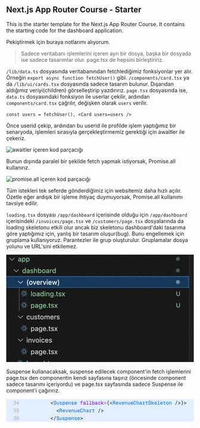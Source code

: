 ## Next.js App Router Course - Starter

This is the starter template for the Next.js App Router Course. It contains the starting code for the dashboard application.

Pekiştirmek için buraya notlarımı alıyorum.

> Sadece veritabanı işlemlerini içeren ayrı bir dosya, başka bir dosyada ise sadece tasarımlar olur.
> page.tsx de hepsini birleştiririz.

`/lib/data.ts` dosyasında veritabanından fetchlediğimiz fonksiyonlar yer alır. Örneğin `export async function fetchUser()` gibi.
`/components/card.tsx` ya da `/lib/ui/cards.tsx` dosyasında sadece tasarım bulunur. Dışarıdan aldığımız veriyi(children) görselleştirip yazdırırız.
`page.tsx` dosyasında ise, `data.ts` dosyasındaki fonksiyon ile userlar çekilir, ardından `components/card.tsx` çağrılır, değişken olarak `users` verilir.

    const users = fetchUser(), <Card users=users />


Önce userid çekip, ardından bu userid ile profilde işlem yaptığımız bir senaryoda, işlemleri sırasıyla gerçekleştirmemiz gerektiği için awaitler ile çekeriz.  

<img width="790" alt="awaitler içeren kod parçacığı" src="https://github.com/user-attachments/assets/f4994a29-d233-48e5-a38d-0a91f39922c2" />

Bunun dışında paralel bir şekilde fetch yapmak istiyorsak, Promise.all kullanırız.  

<img width="647" alt="promise.all içeren kod parçacığı" src="https://github.com/user-attachments/assets/039426d1-05fb-4358-9303-93318a04ae10" />

Tüm istekleri tek seferde gönderdiğimiz için websitemiz daha hızlı açılır.
Özetle eğer ardışık bir işleme ihtiyaç duymuyorsak, Promise.all kullanımı tavsiye edilir.

`loading.tsx` dosyası `/app/dashboard` içerisinde olduğu için `/app/dashboard` içerisindeki `/invoices/page.tsx` ve `/customers/page.tsx` dosyalarında da loading skeletonu etkili olur ancak biz skeletonu dashboard'daki tasarıma göre yaptığımız için, yanlış bir tasarım oluşur(bug). Bunu engellemek için gruplama kullanıyoruz. Parantezler ile grup oluşturulur. Gruplamalar dosya yolunu ve URL'sini etkilemez.

![File Structure](https://github.com/oguzhan-developer/NextJS-Deneme/blob/5b7d3662ef0892af556bfe8a7b9aa3a84fa86575/structure.png)

Suspense kullanacaksak, suspense edilecek component'in fetch işlemlerini page.tsx den componentin kendi sayfasına taşırız (öncesinde component sadece tasarımı içeriyordu) ve page.tsx sayfasında sadece Suspense ile component'i çağırırız.  

![suspense](https://github.com/oguzhan-developer/NextJS-Deneme/blob/3feb447afda46e310cac8ac9f0ab4670dc542813/suspense.png)
